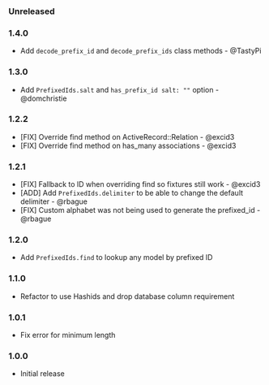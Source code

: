 ### Unreleased

### 1.4.0

* Add `decode_prefix_id` and `decode_prefix_ids` class methods - @TastyPi

### 1.3.0

* Add `PrefixedIds.salt` and `has_prefix_id salt: ""` option - @domchristie

### 1.2.2

* [FIX] Override find method on ActiveRecord::Relation - @excid3
* [FIX] Override find method on has_many associations - @excid3

### 1.2.1

* [FIX] Fallback to ID when overriding find so fixtures still work - @excid3
* [ADD] Add `PrefixedIds.delimiter` to be able to change the default delimiter - @rbague
* [FIX] Custom alphabet was not being used to generate the prefixed_id - @rbague

### 1.2.0

* Add `PrefixedIds.find` to lookup any model by prefixed ID

### 1.1.0

* Refactor to use Hashids and drop database column requirement

### 1.0.1

* Fix error for minimum length

### 1.0.0

* Initial release
